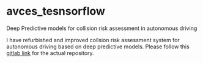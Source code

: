 # avces_tesnsorflow
Deep Predictive models for collision risk assessment in autonomous driving

I have refurbished and improved collsion risk assessment system for autonomous driving based on deep predictive models. Please follow this [gitlab link](https://gitlab.com/avces/avces_tensorflow/tree/master) for the actual repository.
